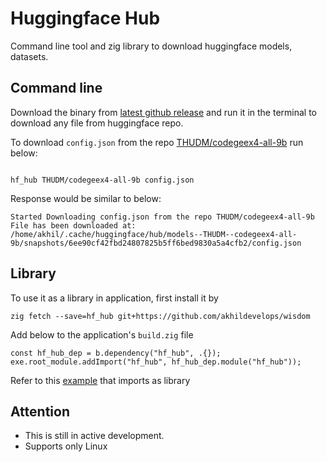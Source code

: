 # Huggingface Hub

Command line tool and zig library to download huggingface models, datasets.


## Command line
Download the binary from  [latest github release](https://github.com/akhildevelops/wisdom/releases/latest) and run it in the terminal to download any file from huggingface repo.

To download `config.json` from the repo [THUDM/codegeex4-all-9b](https://huggingface.co/THUDM/codegeex4-all-9b) run below:
```shell

hf_hub THUDM/codegeex4-all-9b config.json

```
Response would be similar to below:
```shell
Started Downloading config.json from the repo THUDM/codegeex4-all-9b
File has been downloaded at: /home/akhil/.cache/huggingface/hub/models--THUDM--codegeex4-all-9b/snapshots/6ee90cf42fbd24807825b5ff6bed9830a5a4cfb2/config.json
```


## Library
To use it as a library in application, first install it by
```shell
zig fetch --save=hf_hub git+https://github.com/akhildevelops/wisdom
```
Add below to the application's `build.zig` file
```zig
const hf_hub_dep = b.dependency("hf_hub", .{});
exe.root_module.addImport("hf_hub", hf_hub_dep.module("hf_hub"));
```
Refer to this [example](example/hf-hub/) that imports as library

## Attention
- This is still in active development.
- Supports only Linux